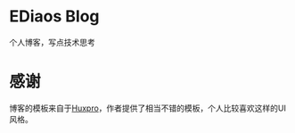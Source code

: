 # EDiaos Blog
个人博客，写点技术思考

# 感谢
博客的模板来自于[Huxpro](https://github.com/Huxpro/huxpro.github.io)，作者提供了相当不错的模板，个人比较喜欢这样的UI风格。